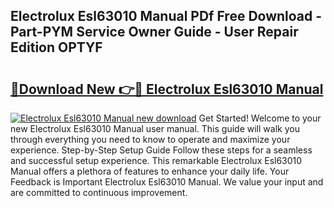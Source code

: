 ## Electrolux Esl63010 Manual PDf Free Download - Part-PYM Service Owner Guide - User Repair Edition OPTYF

# <h2><a href="http://cf24215.oget.top/?id=Electrolux+Esl63010+Manual">🔗Download New 👉🔴 Electrolux Esl63010 Manual</a></h2>

[![Electrolux Esl63010 Manual new download](https://i.imgur.com/5g1atiW.png)](http://cf24215.oget.top/?id=Electrolux+Esl63010+Manual)
Get Started! Welcome to your new Electrolux Esl63010 Manual user manual. This guide will walk you through everything you need to know to operate and maximize your experience. Step-by-Step Setup Guide Follow these steps for a seamless and successful setup experience. This remarkable Electrolux Esl63010 Manual offers a plethora of features to enhance your daily life. Your Feedback is Important Electrolux Esl63010 Manual. We value your input and are committed to continuous improvement.
